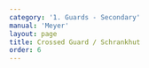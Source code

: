 ```yaml
---
category: '1. Guards - Secondary'
manual: 'Meyer'
layout: page
title: Crossed Guard / Schrankhut
order: 6
---
```


<link rel="import" href="/bower_components/polymer/polymer.html">
<link rel="import" href="shared-styles.html">

<dom-module id="{{ page.url | split:'/' | last | remove: '.html' }}-element">
  <template>
    <style include="shared-styles">
      :host {
        display: block;

        padding: 10px;
      }
    </style>

    <div class="card">

      <h1>{{ page.title }}</h1>
      <p><blockquote>The Crossed Guard is when you hold your sword with crossed hands in front of you with the point toward the ground.</blockquote></p>
      <img class="card-image" style="width:600px;" src="/manuals/meyer/images/guards/schrankhut-illustration.jpg">
      <p>The crossed guard is possibly the same as the Barrier Guard of the Liechtenauer tradition. For reference, the Barrier Guard from Pseudo-Peter_von_Danzig:</p>
      <p><blockquote>Thus position yourself with the Barrier-Guard on your left side: when you come to him with the pre-fencing, then stand with your right foot before and hold your sword near your left side on the earth with crossed hands (so that the short edge is above), and give an opening with the right side. If he then hews to the opening, then spring from the hew against him with your left foot well on his right side, and strike him with the short edge over the hands in the spring.</blockquote></p>
      <img class="card-image" style="width:600px;" src="/manuals/meyer/images/guards/ppvd-barrier-illustration.jpg">

    </div>
  </template>

  <script>
    Polymer({
      is: '{{ page.url | split:'/' | last | remove: '.html' }}-element',
    });
  </script>
</dom-module>